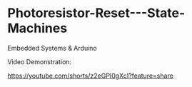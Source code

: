# Photoresistor-Reset---State-Machines
Embedded Systems & Arduino

Video Demonstration:

https://youtube.com/shorts/z2eGPI0gXcI?feature=share
